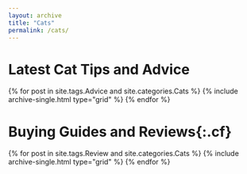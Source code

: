```yaml
---
layout: archive
title: "Cats"
permalink: /cats/
---
```


# Latest Cat Tips and Advice


  <div class="grid__wrapper">
    {% for post in site.tags.Advice and site.categories.Cats %}
      {% include archive-single.html type="grid" %}
    {% endfor %}
  </div>


# Buying Guides and Reviews{:.cf}


  <div class="grid__wrapper">
    {% for post in site.tags.Review and site.categories.Cats %}
      {% include archive-single.html type="grid" %}
    {% endfor %}
  </div>


